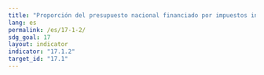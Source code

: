 ```yaml
---
title: "Proporción del presupuesto nacional financiado por impuestos internos"
lang: es
permalink: /es/17-1-2/
sdg_goal: 17
layout: indicator
indicator: "17.1.2"
target_id: "17.1"
---
```


